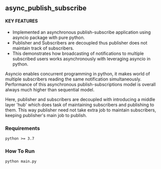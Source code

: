 ## async_publish_subscribe

#### KEY FEATURES

* Implemented an asynchronous publish-subscribe application using asyncio package with 
  pure python. 
* Publisher and Subscribers are decoupled thus publisher does not maintain track of subscribers.
* This demonstrates how broadcasting of notifications to multiple subscribed users works asynchronously 
  with leveraging asyncio in python.

Asyncio enables concurrent programming in python, it makes world of multiple subscribers reading the same notification
simultaneously. Performance of this asynchronous publish-subscriptions model is overall always much higher than sequential model.

Here, publisher and subscribers are decoupled with introducing a middle layer 'hub' which does task of maintaining subscribers and 
publishing to them. This way publisher need not take extra job to maintain subscribers, keeping publisher's main job to publish.


### Requirements
```
python >= 3.7
```

### How To Run

```  
python main.py
 ```
